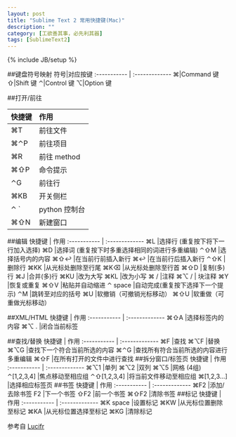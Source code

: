 ```yaml
---
layout: post
title: "Sublime Text 2 常用快捷键(Mac)"
description: ""
category: [工欲善其事，必先利其器]
tags: [SublimeText2]
---
```

{% include JB/setup %}

##键盘符号映射
符号|对应按键
:-----------	| :-------------
⌘|Command 键
⇧|Shift 键
⌃|Control 键
⌥|Option 键

##打开/前往
	 		
快捷键 		| 作用 
:-----------	| :-------------
⌘T	 |前往文件
⌘⌃P	 |前往项目
⌘R	 |前往 method
⌘⇧P	 |命令提示
⌃G	 |前往行
⌘KB	 |开关侧栏
⌃ \`  |python 控制台
⌘⇧N	 |新建窗口


##编辑
快捷键 		| 作用 
:-----------	| :-------------
⌘L 	 |选择行 (重复按下将下一行加入选择)
⌘D	 |选择词 (重复按下时多重选择相同的词进行多重编辑)
⌃⇧M	 |选择括号内的内容
⌘⇧↩	 |在当前行前插入新行
⌘↩	 |在当前行后插入新行
⌃⇧K	 |删除行
⌘KK	 |从光标处删除至行尾
⌘K⌫	 |从光标处删除至行首
⌘⇧D	 |复制(多)行
⌘J	 |合并(多)行
⌘KU	 |改为大写
⌘KL	 |改为小写
⌘ /	 |注释
⌘⌥ / |	 块注释
⌘Y	 |恢复或重复
⌘⇧V	 |粘贴并自动缩进
⌃ space	 |自动完成(重复按下选择下一个提示)
⌃M	 |跳转至对应的括号
⌘U	 |软撤销（可撤销光标移动）
⌘⇧U	 |软重做（可重做光标移动）

##XML/HTML
快捷键 		| 作用 
:-----------	| :-------------
⌘⇧A	 	|选择标签内的内容
⌘⌥ .	|闭合当前标签

##查找/替换
快捷键 		| 作用 
:-----------	| :-------------
⌘F	 |查找
⌘⌥F	 |替换
⌘⌥G	 |查找下一个符合当前所选的内容
⌘⌃G	 |查找所有符合当前所选的内容进行多重编辑
⌘⇧F	 |在所有打开的文件中进行查找
##拆分窗口/标签页
快捷键 		| 作用 
:-----------	| :-------------
⌘⌥1	 		|单列
⌘⌥2	 		|双列
⌘⌥5	 		|网格 (4组)
⌃\[1,2,3,4\]	 |焦点移动至相应组
⌃⇧\[1,2,3,4\]	 |将当前文件移动至相应组
⌘\[1,2,3…\]	 |选择相应标签页
##书签
快捷键 		| 作用 
:-----------	| :-------------
⌘F2	 	|添加/去除书签
F2	 	|下一个书签
⇧F2	 	|前一个书签
⌘⇧F2	|清除书签
##标记
快捷键 		| 作用 
:-----------	| :-------------
⌘K space	 |设置标记
⌘KW	 |从光标位置删除至标记
⌘KA	 |从光标位置选择至标记
⌘KG	 |清除标记

参考自 [Lucifr](http://lucifr.com/139235/sublime-text-2-useful-shortcuts/)